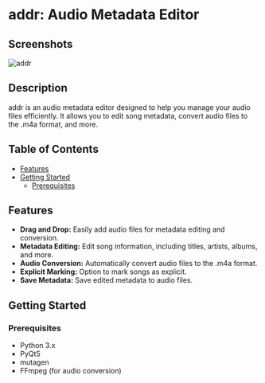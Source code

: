 # addr: Audio Metadata Editor

## Screenshots
![addr](https://github.com/yunus04254/addr/assets/146735322/796c064f-e7c5-4b51-a4dc-97fd39298926)

## Description
addr is an audio metadata editor designed to help you manage your audio files efficiently. It allows you to edit song metadata, convert audio files to the .m4a format, and more.

## Table of Contents
- [Features](#features)
- [Getting Started](#getting-started)
  - [Prerequisites](#prerequisites)

## Features

- **Drag and Drop:** Easily add audio files for metadata editing and conversion.
- **Metadata Editing:** Edit song information, including titles, artists, albums, and more.
- **Audio Conversion:** Automatically convert audio files to the .m4a format.
- **Explicit Marking:** Option to mark songs as explicit.
- **Save Metadata:** Save edited metadata to audio files.

## Getting Started

### Prerequisites

- Python 3.x
- PyQt5
- mutagen
- FFmpeg (for audio conversion)
